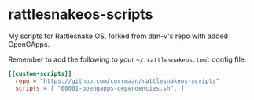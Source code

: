 # rattlesnakeos-scripts
My scripts for Rattlesnake OS, forked from dan-v's repo with added OpenGApps.

Remember to add the following to your `~/.rattlesnakeos.toml` config file:

````toml
[[custom-scripts]]
  repo = "https://github.com/corrmaan/rattlesnakeos-scripts"
  scripts = [ "00001-opengapps-dependencies.sh", ]
````

